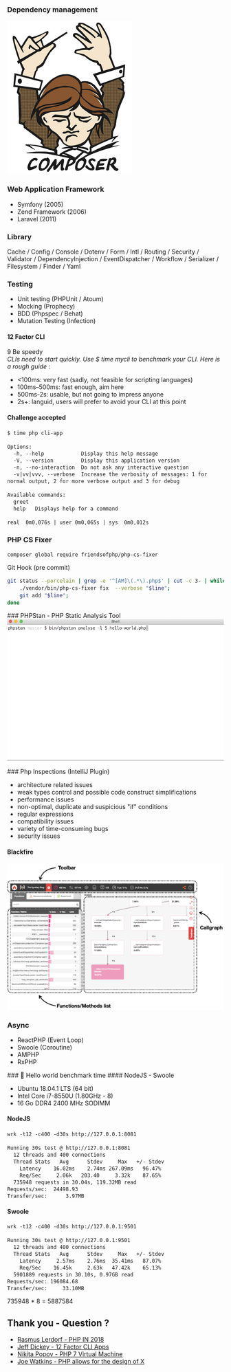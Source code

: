 ### Dependency management
![composer](./logo-composer-transparent.png)  


### Web Application Framework

- Symfony (2005)
- Zend Framework (2006)
- Laravel (2011)


### Library
Cache / Config / Console / Dotenv / Form / Intl / Routing / Security / Validator / DependencyInjection / EventDispatcher / Workflow / Serializer / Filesystem / Finder / Yaml


### Testing

- Unit testing (PHPUnit / Atoum)
- Mocking (Prophecy) 
- BDD (Phpspec / Behat)
- Mutation Testing (Infection)



#### 12 Factor CLI

9 Be speedy  
_CLIs need to start quickly. Use $ time mycli to benchmark your CLI. Here is a rough guide_ :    

- <100ms: very fast (sadly, not feasible for scripting languages)
- 100ms–500ms: fast enough, aim here
- 500ms-2s: usable, but not going to impress anyone
- 2s+: languid, users will prefer to avoid your CLI at this point


#### Challenge accepted

```
$ time php cli-app 

Options:
  -h, --help            Display this help message
  -V, --version         Display this application version
  -n, --no-interaction  Do not ask any interactive question
  -v|vv|vvv, --verbose  Increase the verbosity of messages: 1 for normal output, 2 for more verbose output and 3 for debug

Available commands:
  greet  
  help   Displays help for a command

real  0m0,076s | user 0m0,065s | sys  0m0,012s
```



### PHP CS Fixer
```
composer global require friendsofphp/php-cs-fixer
```  
Git Hook (pre commit)
```bash
git status --porcelain | grep -e '^[AM]\(.*\).php$' | cut -c 3- | while read line; do
    ./vendor/bin/php-cs-fixer fix  --verbose "$line";
    git add "$line";
done
```


### PHPStan - PHP Static Analysis Tool
![PHPStan](phpstan.gif)


### Php Inspections (IntelliJ Plugin)
- architecture related issues
- weak types control and possible code construct simplifications
- performance issues
- non-optimal, duplicate and suspicious "if" conditions
- regular expressions
- compatibility issues
- variety of time-consuming bugs
- security issues


#### Blackfire  
![](./blackfire-interface.png) <!-- .element height="80%" width="80%" -->



### Async

- ReactPHP (Event Loop)
- Swoole (Coroutine)
- AMPHP
- RxPHP 


### 🎁 Hello world benchmark time 
#### NodeJS - Swoole

- Ubuntu 18.04.1 LTS (64 bit)
- Intel Core i7-8550U (1.80GHz - 8) 
- 16 Go DDR4 2400 MHz SODIMM


#### NodeJS
```
wrk -t12 -c400 -d30s http://127.0.0.1:8081

Running 30s test @ http://127.0.0.1:8081
  12 threads and 400 connections
  Thread Stats   Avg      Stdev     Max   +/- Stdev
    Latency    16.02ms    2.74ms 267.09ms   96.47%
    Req/Sec     2.06k   203.40     3.32k    87.65%
  735948 requests in 30.04s, 119.32MB read
Requests/sec:  24498.93
Transfer/sec:      3.97MB
```


#### Swoole
```
wrk -t12 -c400 -d30s http://127.0.0.1:9501

Running 30s test @ http://127.0.0.1:9501
  12 threads and 400 connections
  Thread Stats   Avg      Stdev     Max   +/- Stdev
    Latency     2.57ms    2.76ms  35.41ms   87.07%
    Req/Sec    16.45k     2.63k   47.42k    65.13%
  5901889 requests in 30.10s, 0.97GB read
Requests/sec: 196084.68
Transfer/sec:     33.10MB
```


 735948 * 8 = 5887584



## Thank you - Question ? 
- [Rasmus Lerdorf - PHP IN 2018](http://talks.php.net/phpce18#/)
- [Jeff Dickey - 12 Factor CLI Apps](https://medium.com/@jdxcode/12-factor-cli-apps-dd3c227a0e46)
- [Nikita Popov - PHP 7 Virtual Machine ](https://nikic.github.io/2017/04/14/PHP-7-Virtual-machine.html)
- [Joe Watkins - PHP allows for the design of X](http://blog.krakjoe.ninja/2018/05/php-allows-for-design-of-x.html)